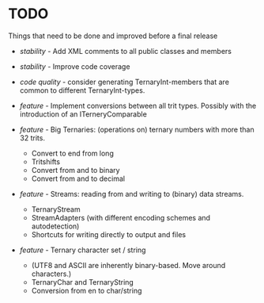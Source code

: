 # TODO

Things that need to be done and improved before a final release


- *stability* - Add XML comments to all public classes and members
- *stability* - Improve code coverage
- *code quality* - consider generating TernaryInt-members that are common to different TernaryInt-types.


- *feature* - Implement conversions between all trit types. 
Possibly with the introduction of an ITerneryComparable

- *feature* - Big Ternaries: (operations on) ternary numbers with more than 32 trits.
  - Convert to end from long
  - Tritshifts
  - Convert from and to binary
  - Convert from and to decimal

- *feature* - Streams: reading from and writing to (binary) data streams.
  - TernaryStream
  - StreamAdapters (with different encoding schemes and autodetection)
  - Shortcuts for writing directly to output and files

- *feature* - Ternary character set / string
   - (UTF8 and ASCII are inherently binary-based. Move around characters.)
   - TernaryChar and TernaryString
   - Conversion from en to char/string
